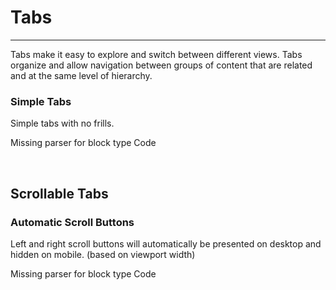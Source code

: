 
# Tabs

---

Tabs make it easy to explore and switch between different views. Tabs organize and allow navigation between groups of content that are related and at the same level of hierarchy.

### Simple Tabs

Simple tabs with no frills.



Missing parser for block type Code

 

## Scrollable Tabs

### Automatic Scroll Buttons

Left and right scroll buttons will automatically be presented on desktop and hidden on mobile. (based on viewport width)



Missing parser for block type Code

 